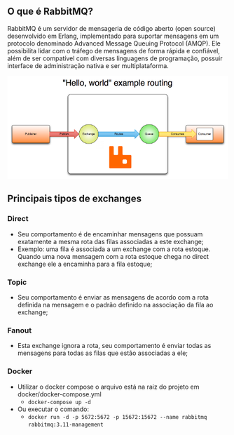 ## O que é RabbitMQ?
RabbitMQ é um servidor de mensageria de código aberto (open source) desenvolvido em Erlang, implementado para suportar mensagens em um protocolo denominado Advanced Message Queuing Protocol (AMQP). Ele possibilita lidar com o tráfego de mensagens de forma rápida e confiável, além de ser compatível com diversas linguagens de programação, possuir interface de administração nativa e ser multiplataforma.

![img.png](readme/img.png)

## Principais tipos de exchanges

### Direct
* Seu comportamento é de encaminhar mensagens que possuam exatamente a mesma rota das filas associadas a este exchange;
* Exemplo: uma fila é associada a um exchange com a rota estoque. Quando uma nova mensagem com a rota estoque chega no direct exchange ele a encaminha para a fila estoque;
### Topic
* Seu comportamento é enviar as mensagens de acordo com a rota definida na mensagem e o padrão definido na associação da fila ao exchange;
### Fanout
* Esta exchange ignora a rota, seu comportamento é enviar todas as mensagens para todas as filas que estão associadas a ele;

### Docker

* Utilizar o docker compose o arquivo está na raiz do projeto em docker/docker-compose.yml
    * ```docker-compose up -d```
* Ou executar o comando:
    * ```docker run -d -p 5672:5672 -p 15672:15672 --name rabbitmq rabbitmq:3.11-management```
